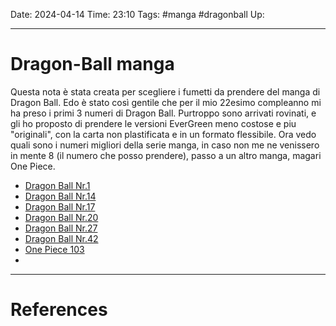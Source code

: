 Date: 2024-04-14
Time: 23:10
Tags: #manga #dragonball
Up: 

---
# Dragon-Ball manga

Questa nota è stata creata per scegliere i fumetti da prendere del manga di Dragon Ball. Edo è stato così gentile che per il mio 22esimo compleanno mi ha preso i primi 3 numeri di Dragon Ball. Purtroppo sono arrivati rovinati, e gli ho proposto di prendere le versioni EverGreen meno costose e piu "originali", con la carta non plastificata e in un formato flessibile. Ora vedo quali sono i numeri migliori della serie manga, in caso non me ne venissero in mente 8 (il numero che posso prendere), passo a un altro manga, magari One Piece.

- [Dragon Ball Nr.1](https://www.starcomics.com/fumetto/dragon-ball-evergreen-edition-1-dragon-ball-evergreen-edition-1)
- [Dragon Ball Nr.14](https://www.starcomics.com/fumetto/dragon-ball-evergreen-edition-14-dragon-ball-evergreen-edition-14)
- [Dragon Ball Nr.17](https://www.starcomics.com/fumetto/dragon-ball-evergreen-edition-17-dragon-ball-evergreen-edition-17)
- [Dragon Ball Nr.20](https://www.starcomics.com/fumetto/dragon-ball-evergreen-edition-20-dragon-ball-evergreen-edition-20)
- [Dragon Ball Nr.27](https://www.starcomics.com/fumetto/dragon-ball-evergreen-edition-27-dragon-ball-evergreen-edition-27)
- [Dragon Ball Nr.42](https://www.starcomics.com/fumetto/dragon-ball-evergreen-edition-42-dragon-ball-evergreen-edition-42)
- [One Piece 103](https://www.starcomics.com/fumetto/one-piece-new-edition-103)
- 


---
# References
